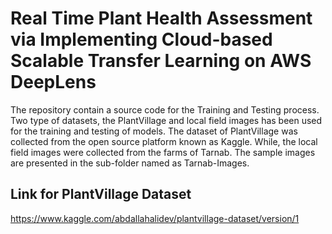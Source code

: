 # Real Time Plant Health Assessment via Implementing Cloud-based Scalable Transfer Learning on AWS DeepLens

The repository contain a source code for the Training and Testing process. Two type of datasets, the PlantVillage and local field images has been used for the training and testing of models. The dataset of PlantVillage was collected from the open source platform known as Kaggle. While, the local field images were collected from the farms of Tarnab. The sample images are presented in the sub-folder named as Tarnab-Images.

## Link for PlantVillage Dataset
https://www.kaggle.com/abdallahalidev/plantvillage-dataset/version/1
